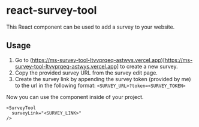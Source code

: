# react-survey-tool

This React component can be used to add a survey to your website.

## Usage

1. Go to (https://ms-survey-tool-ltvvprqeq-astwys.vercel.app)[https://ms-survey-tool-ltvvprqeq-astwys.vercel.app] to create a new survey.
2. Copy the provided survey URL from the survey edit page.
3. Create the survey link by appending the survey token (provided by me) to the url in the following format: `<SURVEY_URL>?token=<SURVEY_TOKEN>`

Now you can use the component inside of your project.

```
<SurveyTool
  surveyLink="<SURVEY_LINK>"
/>
```
